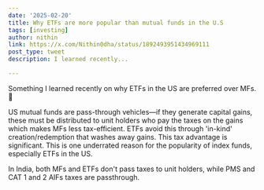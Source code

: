 ```yaml
---
date: '2025-02-20'
title: Why ETFs are more popular than mutual funds in the U.S
tags: [investing]
author: nithin
link: https://x.com/Nithin0dha/status/1892493951434969111
post_type: tweet
description: I learned recently...

---
```


Something I learned recently on why ETFs in the US are preferred over MFs. 😬

US mutual funds are pass-through vehicles—if they generate capital gains, these must be distributed to unit holders who pay the taxes on the gains which makes MFs less tax-efficient. ETFs avoid this through 'in-kind' creation/redemption that washes away gains. This tax advantage is significant. This is one underrated reason for the popularity of index funds, especially ETFs in the US.

In India, both MFs and ETFs don't pass taxes to unit holders, while PMS and CAT 1 and 2 AIFs taxes are passthrough.
